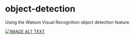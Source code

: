# object-detection
Using the Watson Visual Recognition object detection feature

[![IMAGE ALT TEXT](http://img.youtube.com/vi/YOUTUBE_VIDEO_ID_HERE/0.jpg)](https://www.youtube.com/watch?v=3gxMBtvsRFo&t=78s "Build a custom model with Watson Visual Recognition Object Detection")
